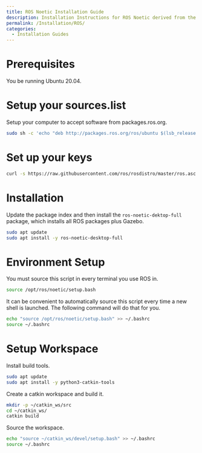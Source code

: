 ```yaml
---
title: ROS Noetic Installation Guide
description: Installation Instructions for ROS Noetic derived from the [Official Installation Guide](http://wiki.ros.org/noetic/Installation/Ubuntu).
permalink: /Installation/ROS/
categories:
  - Installation Guides
---
```


# Prerequisites
You be running Ubuntu 20.04.

# Setup your sources.list
Setup your computer to accept software from packages.ros.org.
```bash
sudo sh -c 'echo "deb http://packages.ros.org/ros/ubuntu $(lsb_release -sc) main" > /etc/apt/sources.list.d/ros-latest.list'
```

# Set up your keys
```bash
curl -s https://raw.githubusercontent.com/ros/rosdistro/master/ros.asc | sudo apt-key add -
```

# Installation
Update the package index and then install the `ros-noetic-dektop-full` package, which installs all ROS packages plus Gazebo.
```bash
sudo apt update
sudo apt install -y ros-noetic-desktop-full
```

# Environment Setup
You must source this script in every terminal you use ROS in.
```bash
source /opt/ros/noetic/setup.bash
```

It can be convenient to automatically source this script every time a new shell is launched. The following command will do that for you.
```bash
echo "source /opt/ros/noetic/setup.bash" >> ~/.bashrc
source ~/.bashrc
```

# Setup Workspace
Install build tools.
```bash
sudo apt update
sudo apt install -y python3-catkin-tools
```

Create a catkin workspace and build it.
```bash
mkdir -p ~/catkin_ws/src
cd ~/catkin_ws/
catkin build
```

Source the workspace.
```bash
echo "source ~/catkin_ws/devel/setup.bash" >> ~/.bashrc
source ~/.bashrc
```